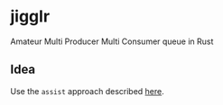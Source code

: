 # jigglr
Amateur Multi Producer Multi Consumer queue in Rust

## Idea
Use the `assist` approach described [here](https://stackoverflow.com/a/71727587/6032037).
